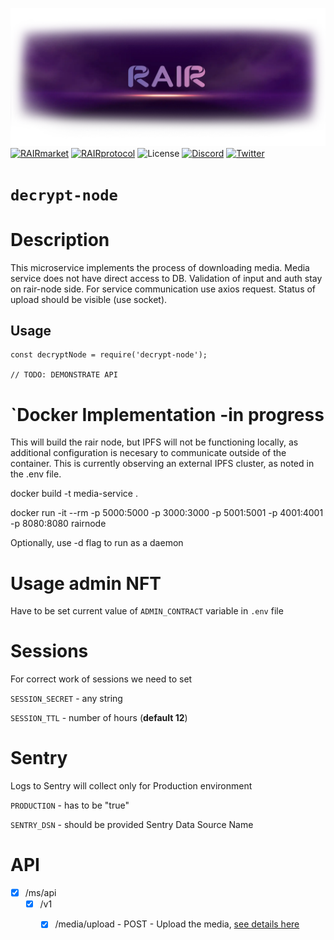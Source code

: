 ![Banner](../rair-infra/assets/img/banner.webp)
[![RAIRmarket](https://img.shields.io/badge/RAIR-market-C67FD1)](https://rair.market)
[![RAIRprotocol](https://img.shields.io/badge/RAIR-protocol-C67FD1)](https://rairprotocol.org)
![License](https://img.shields.io/badge/License-Apache2.0-yellow)
[![Discord](https://img.shields.io/badge/Discord-4950AF)](https://discord.gg/vuBUfB7w)
[![Twitter](https://img.shields.io/twitter/follow/rairprotocol)](https://twitter.com/rairprotocol)


# `decrypt-node`

# Description

This microservice implements the process of downloading media. 
Media service does not have direct access to DB.
Validation of input and auth stay on rair-node side.
For service communication use axios request.
Status of upload should be visible (use socket).

## Usage

```
const decryptNode = require('decrypt-node');

// TODO: DEMONSTRATE API
```

# `Docker Implementation -in progress

This will build the rair node, but IPFS will not be functioning locally, as additional configuration is necesary to communicate outside of the container.  This is currently observing an external IPFS cluster, as noted in the .env file.

docker build -t media-service .

docker run -it --rm -p 5000:5000 -p 3000:3000 -p 5001:5001 -p 4001:4001 -p 8080:8080 rairnode

Optionally, use -d flag to run as a daemon


# Usage admin NFT

Have to be set current value of `ADMIN_CONTRACT` variable in `.env` file 


# Sessions

For correct work of sessions we need to set

`SESSION_SECRET` - any string

`SESSION_TTL` - number of hours (**default 12**)


# Sentry

Logs to Sentry will collect only for Production environment

`PRODUCTION` - has to be "true"

`SENTRY_DSN` - should be provided Sentry Data Source Name

# API

* [x] /ms/api
    * [x] /v1
      * [x] /media/upload - POST - Upload the media, [see details here](readme/upload_media.md)
    

